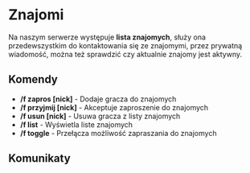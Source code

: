 # Znajomi
Na naszym serwerze występuje **lista znajomych**, służy ona przedewszystkim do kontaktowania się ze znajomymi, przez prywatną wiadomość, można też sprawdzić czy aktualnie znajomy jest aktywny.

## Komendy 

- **/f zapros [nick]** - Dodaje gracza do znajomych
- **/f przyjmij [nick]** - Akceptuje zaproszenie do znajomych
- **/f usun [nick]** - Usuwa gracza z listy znajomych
- **/f list** - Wyświetla liste znajomych
- **/f toggle** - Przełącza możliwość zapraszania do znajomych

## Komunikaty

